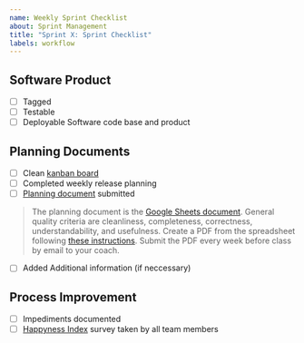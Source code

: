 ```yaml
---
name: Weekly Sprint Checklist
about: Sprint Management
title: "Sprint X: Sprint Checklist"
labels: workflow
---
```


## Software Product
- [ ] Tagged
- [ ] Testable
- [ ] Deployable Software code base and product 

## Planning Documents
- [ ] Clean [kanban board](https://github.com/amosproj/amos-ss2021-carbon-footprint/projects/1)
- [ ] Completed weekly release planning
- [ ] [Planning document](https://docs.google.com/spreadsheets/d/1riRj26jKjfG1dEwkKn4bxvcrr5PahKq9wyz4ao3RDgI/edit?usp=sharing) submitted
> The planning document is the [Google Sheets document](https://docs.google.com/spreadsheets/d/1riRj26jKjfG1dEwkKn4bxvcrr5PahKq9wyz4ao3RDgI/edit?usp=sharing). 
> General quality criteria are cleanliness, completeness, correctness, understandability, and usefulness.
> Create a PDF from the spreadsheet following [these instructions](https://goo.gl/qoVtFA).
> Submit the PDF every week before class by email to your coach.
- [ ] Added Additional information (if neccessary)


## Process Improvement
- [ ] Impediments documented
- [ ] [Happyness Index](https://happy-amos.appspot.com/Project?project=6723300591927296&course=5714692550950912) survey taken by all team members
